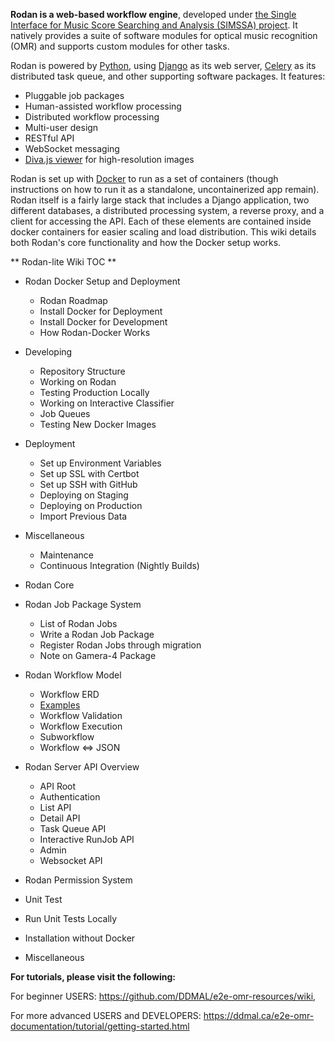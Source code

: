 **Rodan is a web-based workflow engine**, developed under [the Single Interface for Music Score Searching and Analysis (SIMSSA) project](https://simssa.ca/). It natively provides a suite of software modules for optical music recognition (OMR) and supports custom modules for other tasks.

Rodan is powered by [Python](https://www.python.org/), using [Django](https://www.djangoproject.com/) as its web server, [Celery](http://www.celeryproject.org/) as its distributed task queue, and other supporting software packages. It features:

* Pluggable job packages
* Human-assisted workflow processing
* Distributed workflow processing
* Multi-user design
* RESTful API
* WebSocket messaging
* [Diva.js viewer](https://ddmal.github.io/diva.js/) for high-resolution images

Rodan is set up with [Docker](https://docs.docker.com/get-docker/) to run as a set of containers (though instructions on how to run it as a standalone, uncontainerized app remain).  Rodan itself is a fairly large stack that includes a Django application, two different databases, a distributed processing system, a reverse proxy, and a client for accessing the API. Each of these elements are contained inside docker containers for easier scaling and load distribution. This wiki details both Rodan's core functionality and how the Docker setup works.

** Rodan-lite Wiki TOC **
- Rodan Docker Setup and Deployment
    - Rodan Roadmap
    - Install Docker for Deployment
    - Install Docker for Development
    - How Rodan-Docker Works

- Developing
    - Repository Structure
    - Working on Rodan
    - Testing Production Locally
    - Working on Interactive Classifier
    - Job Queues
    - Testing New Docker Images

- Deployment
    - Set up Environment Variables
    - Set up SSL with Certbot
    - Set up SSH with GitHub
    - Deploying on Staging
    - Deploying on Production
    - Import Previous Data

- Miscellaneous
    - Maintenance
    - Continuous Integration (Nightly Builds)

- Rodan Core

- Rodan Job Package System
    - List of Rodan Jobs
    - Write a Rodan Job Package
    - Register Rodan Jobs through migration
    - Note on Gamera-4 Package

- Rodan Workflow Model
    - Workflow ERD  
    - [Examples](https://github.com/DDMAL/Rodan/wiki/New-Workflow-Model-Examples)
    - Workflow Validation
    - Workflow Execution
    - Subworkflow
    - Workflow ⇔ JSON

- Rodan Server API Overview
    - API Root
    - Authentication
    - List API
    - Detail API
    - Task Queue API
    - Interactive RunJob API
    - Admin
    - Websocket API

- Rodan Permission System
- Unit Test
- Run Unit Tests Locally
- Installation without Docker
- Miscellaneous


**For tutorials, please visit the following:**

For beginner USERS: https://github.com/DDMAL/e2e-omr-resources/wiki, 

For more advanced USERS and DEVELOPERS: https://ddmal.ca/e2e-omr-documentation/tutorial/getting-started.html